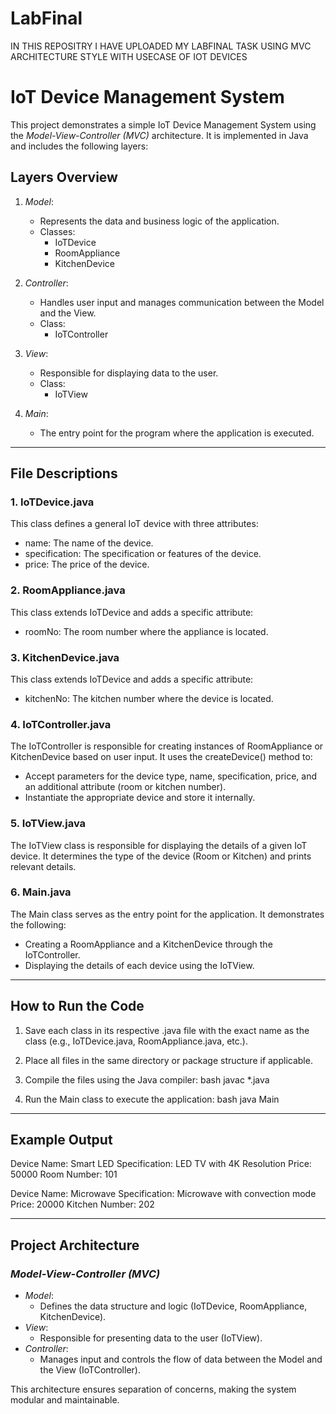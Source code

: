 # LabFinal
IN THIS REPOSITRY I HAVE UPLOADED MY LABFINAL TASK USING MVC ARCHITECTURE STYLE WITH USECASE OF IOT DEVICES
# IoT Device Management System

This project demonstrates a simple IoT Device Management System using the *Model-View-Controller (MVC)* architecture. It is implemented in Java and includes the following layers:

## Layers Overview
1. *Model*:
   - Represents the data and business logic of the application.
   - Classes:
     - IoTDevice
     - RoomAppliance
     - KitchenDevice

2. *Controller*:
   - Handles user input and manages communication between the Model and the View.
   - Class:
     - IoTController

3. *View*:
   - Responsible for displaying data to the user.
   - Class:
     - IoTView

4. *Main*:
   - The entry point for the program where the application is executed.

---

## File Descriptions

### 1. IoTDevice.java
This class defines a general IoT device with three attributes:
- name: The name of the device.
- specification: The specification or features of the device.
- price: The price of the device.

### 2. RoomAppliance.java
This class extends IoTDevice and adds a specific attribute:
- roomNo: The room number where the appliance is located.

### 3. KitchenDevice.java
This class extends IoTDevice and adds a specific attribute:
- kitchenNo: The kitchen number where the device is located.

### 4. IoTController.java
The IoTController is responsible for creating instances of RoomAppliance or KitchenDevice based on user input. It uses the createDevice() method to:
- Accept parameters for the device type, name, specification, price, and an additional attribute (room or kitchen number).
- Instantiate the appropriate device and store it internally.

### 5. IoTView.java
The IoTView class is responsible for displaying the details of a given IoT device. It determines the type of the device (Room or Kitchen) and prints relevant details.

### 6. Main.java
The Main class serves as the entry point for the application. It demonstrates the following:
- Creating a RoomAppliance and a KitchenDevice through the IoTController.
- Displaying the details of each device using the IoTView.

---

## How to Run the Code
1. Save each class in its respective .java file with the exact name as the class (e.g., IoTDevice.java, RoomAppliance.java, etc.).
2. Place all files in the same directory or package structure if applicable.
3. Compile the files using the Java compiler:
   bash
   javac *.java
   
4. Run the Main class to execute the application:
   bash
   java Main
   

---

## Example Output

Device Name: Smart LED
Specification: LED TV with 4K Resolution
Price: 50000
Room Number: 101

Device Name: Microwave
Specification: Microwave with convection mode
Price: 20000
Kitchen Number: 202


---

## Project Architecture

### *Model-View-Controller (MVC)*
- *Model*:
  - Defines the data structure and logic (IoTDevice, RoomAppliance, KitchenDevice).
- *View*:
  - Responsible for presenting data to the user (IoTView).
- *Controller*:
  - Manages input and controls the flow of data between the Model and the View (IoTController).

This architecture ensures separation of concerns, making the system modular and maintainable.
